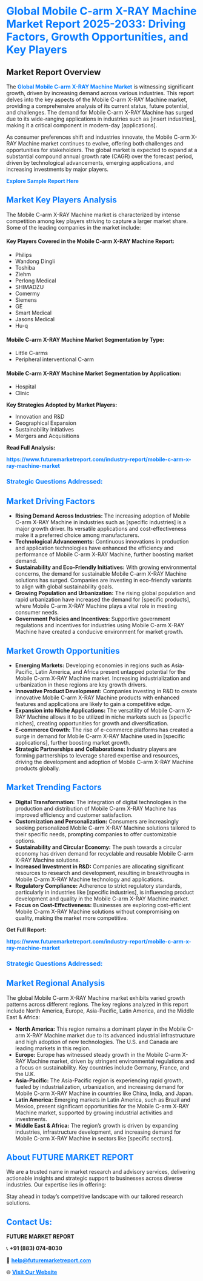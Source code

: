 <h1 style="color: #007BFF;">Global Mobile C-arm X-RAY Machine Market Report 2025-2033: Driving Factors, Growth Opportunities, and Key Players</h1>

<section id="overview">
<h2>Market Report Overview</h2>
<p>The <a href="https://www.futuremarketreport.com/industry-report/mobile-c-arm-x-ray-machine-market" style="color: #007BFF; text-decoration: none;"><strong>Global Mobile C-arm X-RAY Machine Market</strong></a> is witnessing significant growth, driven by increasing demand across various industries. This report delves into the key aspects of the Mobile C-arm X-RAY Machine market, providing a comprehensive analysis of its current status, future potential, and challenges. The demand for Mobile C-arm X-RAY Machine has surged due to its wide-ranging applications in industries such as [insert industries], making it a critical component in modern-day [applications].</p>
<p>As consumer preferences shift and industries innovate, the Mobile C-arm X-RAY Machine market continues to evolve, offering both challenges and opportunities for stakeholders. The global market is expected to expand at a substantial compound annual growth rate (CAGR) over the forecast period, driven by technological advancements, emerging applications, and increasing investments by major players.</p>
</section>

<section id="overview">
<p><a href="https://www.futuremarketreport.com/request-sample/reportId=80247" style="color: #007BFF; text-decoration: none;"><strong>Explore Sample Report Here</strong></a></p>
</section>

<section id="key-players">
<h2 style="color: #007BFF;">Market Key Players Analysis</h2>
<p>The Mobile C-arm X-RAY Machine market is characterized by intense competition among key players striving to capture a larger market share. Some of the leading companies in the market include:</p>
<h4>Key Players Covered in the Mobile C-arm X-RAY Machine Report:</h4>
<ul><li>Philips</li><li>Wandong Dingli</li><li>Toshiba</li><li>Ziehm</li><li>Perlong Medical</li><li>SHIMADZU</li><li>Comermy</li><li>Siemens</li><li>GE</li><li>Smart Medical</li><li>Jasons Medical</li><li>Hu-q</li></ul>
<h4>Mobile C-arm X-RAY Machine Market Segmentation by Type:</h4>
<ul><li>Little C-arms</li><li>Peripheral interventional C-arm</li></ul>

<h4>Mobile C-arm X-RAY Machine Market Segmentation by Application:</h4>
<ul><li>Hospital</li><li>Clinic</li></ul>
<p><strong>Key Strategies Adopted by Market Players:</strong></p>
<ul>
<li>Innovation and R&D</li>
<li>Geographical Expansion</li>
<li>Sustainability Initiatives</li>
<li>Mergers and Acquisitions</li>
</ul>
</section>

<section>
<p><strong>Read Full Analysis: </strong></p><a href="https://www.futuremarketreport.com/industry-report/mobile-c-arm-x-ray-machine-market" style="color: #007BFF; text-decoration: none;"><strong>https://www.futuremarketreport.com/industry-report/mobile-c-arm-x-ray-machine-market</strong></a>
<h3 style="color: #007BFF;">Strategic Questions Addressed:</h3>
</section>

<section id="driving-factors">
<h2 style="color: #007BFF;">Market Driving Factors</h2>
<ul>
<li><strong>Rising Demand Across Industries:</strong> The increasing adoption of Mobile C-arm X-RAY Machine in industries such as [specific industries] is a major growth driver. Its versatile applications and cost-effectiveness make it a preferred choice among manufacturers.</li>
<li><strong>Technological Advancements:</strong> Continuous innovations in production and application technologies have enhanced the efficiency and performance of Mobile C-arm X-RAY Machine, further boosting market demand.</li>
<li><strong>Sustainability and Eco-Friendly Initiatives:</strong> With growing environmental concerns, the demand for sustainable Mobile C-arm X-RAY Machine solutions has surged. Companies are investing in eco-friendly variants to align with global sustainability goals.</li>
<li><strong>Growing Population and Urbanization:</strong> The rising global population and rapid urbanization have increased the demand for [specific products], where Mobile C-arm X-RAY Machine plays a vital role in meeting consumer needs.</li>
<li><strong>Government Policies and Incentives:</strong> Supportive government regulations and incentives for industries using Mobile C-arm X-RAY Machine have created a conducive environment for market growth.</li>
</ul>
</section>

<section id="growth-opportunities">
<h2 style="color: #007BFF;">Market Growth Opportunities</h2>
<ul>
<li><strong>Emerging Markets:</strong> Developing economies in regions such as Asia-Pacific, Latin America, and Africa present untapped potential for the Mobile C-arm X-RAY Machine market. Increasing industrialization and urbanization in these regions are key growth drivers.</li>
<li><strong>Innovative Product Development:</strong> Companies investing in R&D to create innovative Mobile C-arm X-RAY Machine products with enhanced features and applications are likely to gain a competitive edge.</li>
<li><strong>Expansion into Niche Applications:</strong> The versatility of Mobile C-arm X-RAY Machine allows it to be utilized in niche markets such as [specific niches], creating opportunities for growth and diversification.</li>
<li><strong>E-commerce Growth:</strong> The rise of e-commerce platforms has created a surge in demand for Mobile C-arm X-RAY Machine used in [specific applications], further boosting market growth.</li>
<li><strong>Strategic Partnerships and Collaborations:</strong> Industry players are forming partnerships to leverage shared expertise and resources, driving the development and adoption of Mobile C-arm X-RAY Machine products globally.</li>
</ul>
</section>

<section id="trending-factors">
<h2 style="color: #007BFF;">Market Trending Factors</h2>
<ul>
<li><strong>Digital Transformation:</strong> The integration of digital technologies in the production and distribution of Mobile C-arm X-RAY Machine has improved efficiency and customer satisfaction.</li>
<li><strong>Customization and Personalization:</strong> Consumers are increasingly seeking personalized Mobile C-arm X-RAY Machine solutions tailored to their specific needs, prompting companies to offer customizable options.</li>
<li><strong>Sustainability and Circular Economy:</strong> The push towards a circular economy has driven demand for recyclable and reusable Mobile C-arm X-RAY Machine solutions.</li>
<li><strong>Increased Investment in R&D:</strong> Companies are allocating significant resources to research and development, resulting in breakthroughs in Mobile C-arm X-RAY Machine technology and applications.</li>
<li><strong>Regulatory Compliance:</strong> Adherence to strict regulatory standards, particularly in industries like [specific industries], is influencing product development and quality in the Mobile C-arm X-RAY Machine market.</li>
<li><strong>Focus on Cost-Effectiveness:</strong> Businesses are exploring cost-efficient Mobile C-arm X-RAY Machine solutions without compromising on quality, making the market more competitive.</li>
</ul>
</section>

<section>
<p><strong>Get Full Report: </strong></p><a href="https://www.futuremarketreport.com/industry-report/mobile-c-arm-x-ray-machine-market" style="color: #007BFF; text-decoration: none;"><strong>https://www.futuremarketreport.com/industry-report/mobile-c-arm-x-ray-machine-market</strong></a>
<h3 style="color: #007BFF;">Strategic Questions Addressed:</h3>
</section>


<section id="regional-analysis">
<h2 style="color: #007BFF;">Market Regional Analysis</h2>
<p>The global Mobile C-arm X-RAY Machine market exhibits varied growth patterns across different regions. The key regions analyzed in this report include North America, Europe, Asia-Pacific, Latin America, and the Middle East & Africa:</p>
<ul>
<li><strong>North America:</strong> This region remains a dominant player in the Mobile C-arm X-RAY Machine market due to its advanced industrial infrastructure and high adoption of new technologies. The U.S. and Canada are leading markets in this region.</li>
<li><strong>Europe:</strong> Europe has witnessed steady growth in the Mobile C-arm X-RAY Machine market, driven by stringent environmental regulations and a focus on sustainability. Key countries include Germany, France, and the U.K.</li>
<li><strong>Asia-Pacific:</strong> The Asia-Pacific region is experiencing rapid growth, fueled by industrialization, urbanization, and increasing demand for Mobile C-arm X-RAY Machine in countries like China, India, and Japan.</li>
<li><strong>Latin America:</strong> Emerging markets in Latin America, such as Brazil and Mexico, present significant opportunities for the Mobile C-arm X-RAY Machine market, supported by growing industrial activities and investments.</li>
<li><strong>Middle East & Africa:</strong> The region’s growth is driven by expanding industries, infrastructure development, and increasing demand for Mobile C-arm X-RAY Machine in sectors like [specific sectors].</li>
</ul>
</section>

<footer>
<h2 style="color: #007BFF;">About FUTURE MARKET REPORT</h2>
<p>We are a trusted name in market research and advisory services, delivering actionable insights and strategic support to businesses across diverse industries. Our expertise lies in offering:</p>

<p>Stay ahead in today’s competitive landscape with our tailored research solutions.</p>

<h2 style="color: #007BFF;">Contact Us:</h2>
<p><strong>FUTURE MARKET REPORT</strong></p>
<p>📞 <strong>+91 (883) 074-8030</strong></p>
<p>📧 <strong><a href="mailto:help@futuremarketreport.com" style="color: #007BFF;">help@futuremarketreport.com</a></strong></p>
<p>🌐 <strong><a href="https://www.futuremarketreport.com/" style="color: #007BFF;">Visit Our Website</a></strong></p>
</footer>